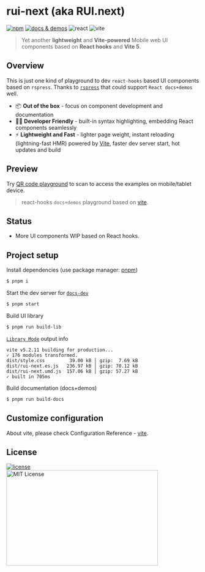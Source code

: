 # rui-next (aka RUI.next)

[![npm](https://img.shields.io/npm/v/rui-next)](https://www.npmjs.com/package/rui-next) <a href="https://nikoni.top/rui-next/" target="_blank"><img src="https://img.shields.io/static/v1?label=&message=docs%20%26%20demos&color=3366cc" alt="docs & demos" /></a> <img alt="react" src="https://badges.aleen42.com/src/react.svg" /> <img alt="vite" src="https://badges.aleen42.com/src/vitejs.svg" />

> Yet another **lightweight** and **Vite-powered** Mobile web UI components based on **React hooks** and **Vite 5**.

## Overview

This is just one kind of playground to dev `react-hooks` based UI components based on `rspress`. Thanks to [`rspress`](https://github.com/web-infra-dev/rspress) that could support `React docs+demos` well.

- 📦 **Out of the box** - focus on component development and documentation
- 🧑‍💻 **Developer Friendly** - built-in syntax highlighting, embedding React components seamlessly
- ⚡️ **Lightweight and Fast** - lighter page weight, instant reloading (lightning-fast HMR) powered by [Vite](https://vitejs.dev), faster dev server start, hot updates and build

## Preview

Try [QR code playground](https://nikoni.top/rui-next/components/qr-code/index-en.html) to scan to access the examples on mobile/tablet device.

> react-hooks `docs+demos` playground based on [vite](https://vitejs.dev/config/).

## Status

- More UI components WIP based on React hooks.

## Project setup

Install dependencies (use package manager: [pnpm](https://pnpm.io/))

```bash
$ pnpm i
```

Start the dev server for [`docs-dev`](http://127.0.0.1:5173/rui-next/)

```bash
$ pnpm start
```

Build UI library

```bash
$ pnpm run build-lib
```

[`Library Mode`](https://vitejs.dev/guide/build.html#library-mode) output info

```
vite v5.2.11 building for production...
✓ 176 modules transformed.
dist/style.css         39.00 kB │ gzip:  7.69 kB
dist/rui-next.es.js   236.97 kB │ gzip: 70.12 kB
dist/rui-next.umd.js  157.06 kB │ gzip: 57.27 kB
✓ built in 705ms
```

Build documentation (docs+demos)

```bash
$ pnpm run build-docs
```

## Customize configuration

About vite, please check Configuration Reference - [vite](https://vitejs.dev/config/).

## License

<a href="https://www.npmjs.com/package/rui-next" target="_blank">
    <img alt="license" src="https://img.shields.io/npm/l/rui-next.svg" />
</a>
<br />
<img src="https://nikoni.top/images/niko-mit-react.png" alt="MIT License" width="396" height="250"/>
